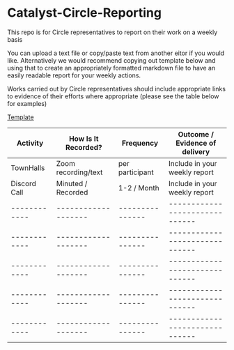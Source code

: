 # Catalyst-Circle-Reporting

This repo is for Circle representatives to report on their work on a weekly basis

You can upload a text file or copy/paste text from another eitor if you would like. Alternatively we would recommend copying out template below and using that to create an appropriately formatted markdown file to have an easily readable report for your weekly actions.

Works carried out by Circle representatives should include appropriate links to evidence of their efforts where appropriate (please see the table below for examples)

[Template](https://github.com/Cardano-Project-Catalyst-Community/Catalyst-Circle/blob/ee71b86fd5b36331eed95e0aa5bb4d3a1b684896/Catalyst-Circle-Reporting/Weekly-Reporting-Template.md)

|  Activity  |How Is It Recorded?| Frequency     |Outcome / Evidence of delivery|
|------------|-------------------|---------------|------------------------------|
|TownHalls   |Zoom recording/text|per participant|Include in your weekly report |
|Discord Call|Minuted / Recorded |1-2 / Month    |Include in your weekly report |
|------------|-------------------|---------------|------------------------------|
|------------|-------------------|---------------|------------------------------|
|------------|-------------------|---------------|------------------------------|
|------------|-------------------|---------------|------------------------------|
|------------|-------------------|---------------|------------------------------|
